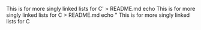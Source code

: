  This is for more singly linked lists for C' > README.md
echo  This is for more singly linked lists for C > README.md
echo " This is for more singly linked lists for C
